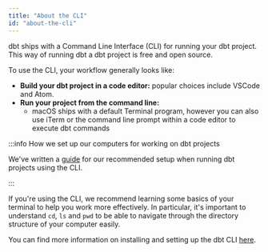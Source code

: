 ```yaml
---
title: "About the CLI"
id: "about-the-cli"
---
```


dbt ships with a Command Line Interface (CLI) for running your dbt project. This way of running dbt a dbt project is free and open source.

To use the CLI, your workflow generally looks like:
* **Build your dbt project in a code editor:** popular choices include VSCode and Atom.
* **Run your project from the command line:**
  * macOS ships with a default Terminal program, however you can also use iTerm or the command line prompt within a code editor to execute dbt commands

:::info How we set up our computers for working on dbt projects

We've written a [guide](https://discourse.getdbt.com/t/how-we-set-up-our-computers-for-working-on-dbt-projects/243) for our recommended setup when running dbt projects using the CLI.

:::

If you're using the CLI, we recommend learning some basics of your terminal to help you work more effectively. In particular, it's important to understand `cd`, `ls` and `pwd` to be able to navigate through the directory structure of your computer easily.

You can find more information on installing and setting up the dbt CLI [here](dbt-cli/cli-overview).
